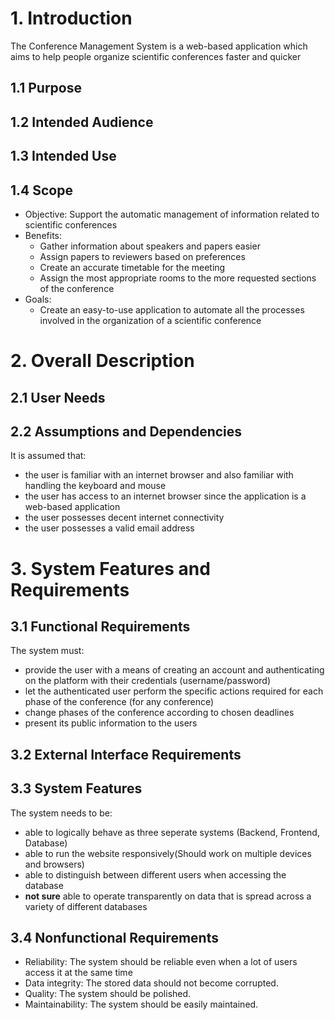 # 1. Introduction 
The Conference Management System is a web-based application which aims to help people organize scientific conferences faster and quicker
## 1.1 Purpose

## 1.2 Intended Audience

## 1.3 Intended Use

## 1.4 Scope 
- Objective: Support the automatic management of information related to scientific conferences
- Benefits:
  - Gather information about speakers and papers easier
  - Assign papers to reviewers based on preferences
  - Create an accurate timetable for the meeting
  - Assign the most appropriate rooms to the more requested sections of the conference
- Goals:
  - Create an easy-to-use application to automate all the processes involved in the organization of a scientific conference
  
# 2. Overall Description

## 2.1 User Needs

## 2.2 Assumptions and Dependencies
It is assumed that:
- the user is familiar with an internet browser and also familiar with handling the keyboard and mouse
- the user has access to an internet browser since the application is a web-based application
- the user possesses decent internet connectivity
- the user possesses a valid email address

# 3. System Features and Requirements

## 3.1 Functional Requirements
The system must:
- provide the user with a means of creating an account and authenticating on the platform with their credentials (username/password)
- let the authenticated user perform the specific actions required for each phase of the conference (for any conference)
- change phases of the conference according to chosen deadlines
- present its public information to the users

## 3.2 External Interface Requirements

## 3.3 System Features
The system needs to be:
- able to logically behave as three seperate systems (Backend, Frontend, Database)
- able to run the website responsively(Should work on multiple devices and browsers)
- able to distinguish between different users when accessing the database
- **not sure** able to operate transparently on data that is spread across a variety of different databases
## 3.4 Nonfunctional Requirements
- Reliability: The system should be reliable even when a lot of users access it at the same time
- Data integrity: The stored data should not become corrupted.
- Quality: The system should be polished.
- Maintainability: The system should be easily maintained.
